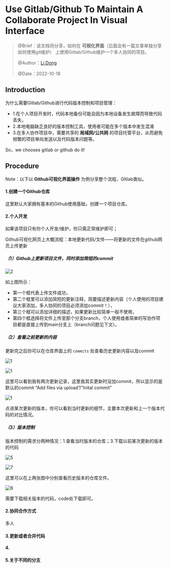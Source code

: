 # Use Gitlab/Github To Maintain A Collaborate Project In Visual Interface

> @Brief：该文档将分享，如何在 **可视化界面**（后面会有一篇文章单独分享如何使用git维护） 上使用Gitlab/Github维护一个多人协同的项目。
>
> @Author：[Li Dong](https://github.com/DoongLi)
>
> @Date：2022-10-18

## Introduction

为什么需要Gitlab/Github进行代码版本控制和项目管理：

- 1.在个人项目开发时，代码本地备份可能会因为本地设备发生故障而导致代码丢失，
- 2.本地电脑缺乏良好的版本控制工具，使用者可能在多个版本中发生混淆
- 3.在多人协作项目中，需要共享的 **局域网/公共网** 的项目托管平台，从而避免频繁的项目单向发送以及代码版本问题等。

So，we chooses gitlab or github do it!

## Procedure

Note：以下以 **Github可视化界面操作** 为例分享整个流程，GItlab类似。

#### 1.创建一个Github仓库

这里默认大家拥有基本的Github使用基础，创建一个项目仓库。

#### 2.个人开发

如果该项目只有你个人开发/维护，你只需正常维护即可；

Github可视化网页上大概流程：本地更新代码/文件——将更新的文件在github网页上传更新

##### （1）Github上更新项目文件，同时添加简短的commit

![2](https://github.com/SUSTech-AMASLAB/Tutorial/blob/main/Use_Gitlab-Github_To_Maintain_A_Collaborate_Project_In_Visual_Interface/IMG/2.png)

如上图所示：

- 第一个框代表上传文件成功，
- 第二个框里可以添加简短的更新注释，简要描述更新内容（个人使用的项目建议大家添加，多人协同的项目必须添加commit！），
- 第三个框可以添加详细的描述，如果更新比较简单一般不使用，
- 第四个框选择将文件上传至那个分支branch，个人使用或者简单的写协作项目都是直接上传到main分支上（branch问题见下文）。

##### （2）查看之前更新的内容

更新完之后你可以在仓库界面上的 `commits` 处查看历史更新内容以及commit

![1](https://github.com/SUSTech-AMASLAB/Tutorial/blob/main/Use_Gitlab-Github_To_Maintain_A_Collaborate_Project_In_Visual_Interface/IMG/1.png)

![1](https://github.com/SUSTech-AMASLAB/Tutorial/blob/main/Use_Gitlab-Github_To_Maintain_A_Collaborate_Project_In_Visual_Interface/IMG/3.png)

这里可以看到我有两次更新记录，这里我其实更新时没加commit，所以显示的是默认的commit  “Add files via upload”/"Inital commit"

![1](https://github.com/SUSTech-AMASLAB/Tutorial/blob/main/Use_Gitlab-Github_To_Maintain_A_Collaborate_Project_In_Visual_Interface/IMG/4.png)

点进某次更新的版本，你可以看到当时更新的细节，主要本次更新和上一个版本代码的对比情况。

##### （3）版本控制

版本控制的需求分两种情况：1.查看当时版本的仓库；3.下载以前某次更新的版本的代码

![5](https://github.com/SUSTech-AMASLAB/Tutorial/blob/main/Use_Gitlab-Github_To_Maintain_A_Collaborate_Project_In_Visual_Interface/IMG/5.png)

![7](https://github.com/SUSTech-AMASLAB/Tutorial/blob/main/Use_Gitlab-Github_To_Maintain_A_Collaborate_Project_In_Visual_Interface/IMG/7.png)

这里可以在上两张图中分别查看历史版本的仓库文件。

![6](https://github.com/SUSTech-AMASLAB/Tutorial/blob/main/Use_Gitlab-Github_To_Maintain_A_Collaborate_Project_In_Visual_Interface/IMG/6.png)

需要下载相关版本的代码，code处下载即可。

#### 2.协同合作方式

多人

#### 3.更新或者合并代码

#### 4.

#### 5.关于不同的分支
